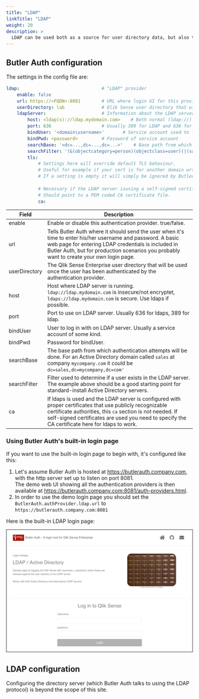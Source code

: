 ```yaml
---
title: "LDAP"
linkTitle: "LDAP"
weight: 20
description: >
  LDAP can be used both as a source for user directory data, but also to authenticate users.
---
```

## Butler Auth configuration

The settings in the config file are:

```yaml
ldap:                               # "LDAP" provider
    enable: false
    url: https://<FQDN>:8081        # URL where login UI for this provider is available
    userDirectory: lab              # Qlik Sense user directory that will be used for the authenticated user
    ldapServer:                     # Information about the LDAP server to authenticate against
        host: <ldap(s)://ldap.mydomain.com>    # Both normal (ldap://) and secure (ldaps://) LDAP is supported
        port: 636                   # Usually 389 for LDAP and 636 for LDAPS
        bindUser: '<domain\username>'       # Service account used to log into the LDAP server
        bindPwd: <password>         # Password of service account
        searchBase: '<dc=...,dc=...,dc=...>'    # Base path from which authentication attempts will start
        searchFilter: '(&(objectcategory=person)(objectclass=user)(|(samaccountname={{username}})(mail={{username}})))' # Filter used to get info about users in LDAP server
        tls: 
            # Settings here will override default TLS behaviour. 
            # Useful for example if your cert is for another domain wrt the host name of the LDAP server.
            # If a setting is empty it will simply be ignored by Butler Auth.

            # Necessary if the LDAP server isusing a self-signed certificate
            # Should point to a PEM coded CA certificate file.
            ca: 
```

| Field | Description |
|-|-|
| enable | Enable or disable this authentication provider. true/false. |
| url | Tells Butler Auth where it should send the user when it's time to enter his/her username and password. A basic web page for entering LDAP credentials is included in Butler Auth, but for production scenarios you probably want to create your own login page. |
| userDirectory | The Qlik Sense Enterprise user directory that will be used once the user has been authenticated by the authentication provider. |
| host | Host where LDAP server is running. `ldap://ldap.mydomain.com` is insecure/not encryptet, `ldaps://ldap.mydomain.com` is secure. Use ldaps if possible.
| port | Port to use on LDAP server. Usually 636 for ldaps, 389 for ldap. |
| bindUser | User to log in with on LDAP server. Usually a service account of some kind. |
| bindPwd | Password for bindUser. |
| searchBase | The base path from which authentication attempts will be done. For an Active Directory domain called `sales` at company `mycompany.com` it could be `dc=sales,dc=mycompany,dc=com'` |
| searchFilter | Filter used to determine if a user exists in the LDAP server. The example above should be a good starting point for standard-install Active Directory servers. |
| ca | If ldaps is used and the LDAP server is configured with proper certificates that use publicly recognizable certificate authorities, this `ca` section is not needed. If self-signed certificates are used you need to specify the CA certificate here for ldaps to work.  |

### Using Butler Auth's built-in login page

If you want to use the built-in login page to begin with, it's configured like this:

1. Let's assume Butler Auth is hosted at https://butlerauth.company.com, with the http server set up to listen on port 8081.  
The demo web UI showing all the authentication providers is then available at https://butlerauth.company.com:8081/auth-providers.html.
2. In order to use the demo login page you should set the `ButlerAuth.authProvider.ldap.url` to `https://butlerauth.company.com:8081`

Here is the built-in LDAP login page:

![LDAP demo login page](butlerauth-ldap-loginpage.png "LDAP demo login page")

## LDAP configuration

Configuring the directory server (which Butler Auth talks to using the LDAP protocol) is beyond the scope of this site.
